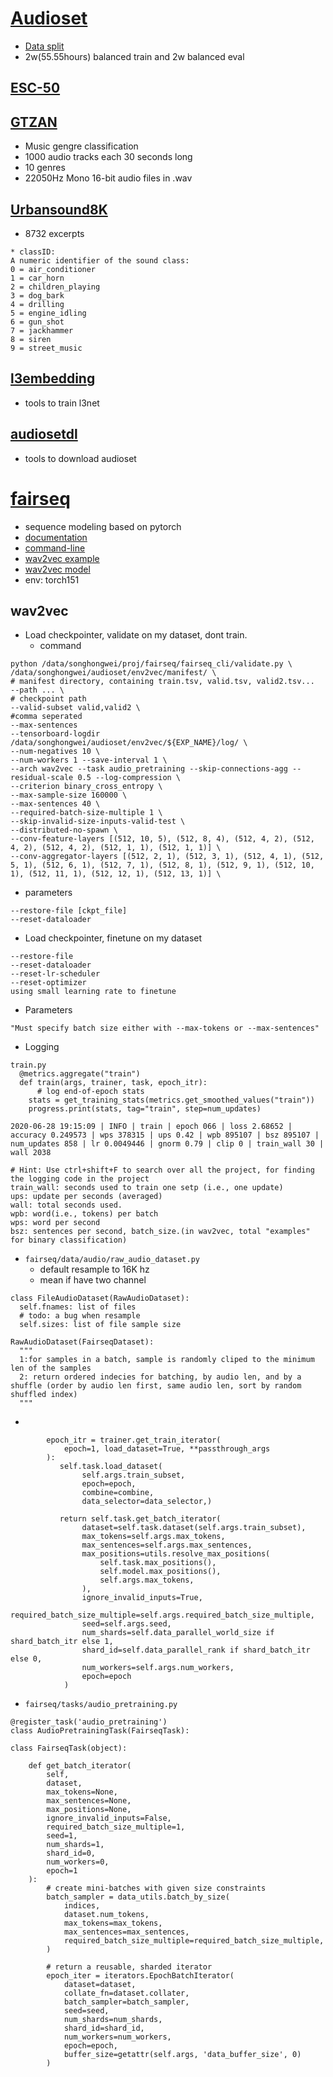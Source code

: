# [Audioset](https://research.google.com/audioset/index.html)
* [Data split](https://research.google.com/audioset/download.html)
* 2w(55.55hours) balanced train and 2w balanced eval

## [ESC-50](https://github.com/karolpiczak/ESC-50)
## [GTZAN](http://marsyas.info/downloads/datasets.html)
* Music gengre classification
* 1000 audio tracks each 30 seconds long
* 10 genres
* 22050Hz Mono 16-bit audio files in .wav 
## [Urbansound8K](https://urbansounddataset.weebly.com/urbansound8k.html)
* 8732 excerpts
```
* classID:
A numeric identifier of the sound class:
0 = air_conditioner
1 = car_horn
2 = children_playing
3 = dog_bark
4 = drilling
5 = engine_idling
6 = gun_shot
7 = jackhammer
8 = siren
9 = street_music
```
## [l3embedding](https://github.com/marl/l3embedding)
* tools to train l3net

## [audiosetdl](https://github.com/marl/audiosetdl)
* tools to download audioset

# [fairseq](https://github.com/pytorch/fairseq)
* sequence modeling based on pytorch
* [documentation](https://fairseq.readthedocs.io/en/latest/)
* [command-line](https://fairseq.readthedocs.io/en/latest/command_line_tools.html)
* [wav2vec example](https://github.com/pytorch/fairseq/tree/master/examples/wav2vec)
* [wav2vec model](https://github.com/pytorch/fairseq/blob/master/fairseq/models/wav2vec.py)
* env: torch151
## wav2vec
* Load checkpointer, validate on my dataset, dont train.
  * command
```
python /data/songhongwei/proj/fairseq/fairseq_cli/validate.py \
/data/songhongwei/audioset/env2vec/manifest/ \                        # manifest directory, containing train.tsv, valid.tsv, valid2.tsv...
--path ... \                                                          # checkpoint path
--valid-subset valid,valid2 \                                         #comma seperated
--max-sentences
--tensorboard-logdir /data/songhongwei/audioset/env2vec/${EXP_NAME}/log/ \
--num-negatives 10 \
--num-workers 1 --save-interval 1 \
--arch wav2vec --task audio_pretraining --skip-connections-agg --residual-scale 0.5 --log-compression \
--criterion binary_cross_entropy \
--max-sample-size 160000 \
--max-sentences 40 \
--required-batch-size-multiple 1 \
--skip-invalid-size-inputs-valid-test \
--distributed-no-spawn \
--conv-feature-layers [(512, 10, 5), (512, 8, 4), (512, 4, 2), (512, 4, 2), (512, 4, 2), (512, 1, 1), (512, 1, 1)] \
--conv-aggregator-layers [(512, 2, 1), (512, 3, 1), (512, 4, 1), (512, 5, 1), (512, 6, 1), (512, 7, 1), (512, 8, 1), (512, 9, 1), (512, 10, 1), (512, 11, 1), (512, 12, 1), (512, 13, 1)] \
```
  * parameters
```
--restore-file [ckpt_file]
--reset-dataloader
```
* Load checkpointer, finetune on my dataset
```
--restore-file
--reset-dataloader
--reset-lr-scheduler
--reset-optimizer
using small learning rate to finetune
```

* Parameters
```
"Must specify batch size either with --max-tokens or --max-sentences"
```
* Logging
```
train.py
  @metrics.aggregate("train")
  def train(args, trainer, task, epoch_itr):
      # log end-of-epoch stats
    stats = get_training_stats(metrics.get_smoothed_values("train"))
    progress.print(stats, tag="train", step=num_updates)

2020-06-28 19:15:09 | INFO | train | epoch 066 | loss 2.68652 | accuracy 0.249573 | wps 378315 | ups 0.42 | wpb 895107 | bsz 895107 | num_updates 858 | lr 0.0049446 | gnorm 0.79 | clip 0 | train_wall 30 | wall 2038
```
```
# Hint: Use ctrl+shift+F to search over all the project, for finding the logging code in the project
train_wall: seconds used to train one setp (i.e., one update)
ups: update per seconds (averaged)
wall: total seconds used.
wpb: word(i.e., tokens) per batch
wps: word per second
bsz: sentences per second, batch_size.(in wav2vec, total "examples" for binary classification)
```

* `fairseq/data/audio/raw_audio_dataset.py`
  * default resample to 16K hz
  * mean if have two channel
```
class FileAudioDataset(RawAudioDataset):
  self.fnames: list of files
  # todo: a bug when resample
  self.sizes: list of file sample size
  
RawAudioDataset(FairseqDataset):
  """
  1:for samples in a batch, sample is randomly cliped to the minimum len of the samples
  2: return ordered indecies for batching, by audio len, and by a shuffle (order by audio len first, same audio len, sort by random shuffled index)
  """
```
* 
```
        epoch_itr = trainer.get_train_iterator(
            epoch=1, load_dataset=True, **passthrough_args
        ):
           self.task.load_dataset( 
                self.args.train_subset,
                epoch=epoch,
                combine=combine,
                data_selector=data_selector,)
                
           return self.task.get_batch_iterator(
                dataset=self.task.dataset(self.args.train_subset),
                max_tokens=self.args.max_tokens,
                max_sentences=self.args.max_sentences,
                max_positions=utils.resolve_max_positions(
                    self.task.max_positions(),
                    self.model.max_positions(),
                    self.args.max_tokens,
                ),
                ignore_invalid_inputs=True,
                required_batch_size_multiple=self.args.required_batch_size_multiple,
                seed=self.args.seed,
                num_shards=self.data_parallel_world_size if shard_batch_itr else 1,
                shard_id=self.data_parallel_rank if shard_batch_itr else 0,
                num_workers=self.args.num_workers,
                epoch=epoch
            )
```
* `fairseq/tasks/audio_pretraining.py`
```
@register_task('audio_pretraining')
class AudioPretrainingTask(FairseqTask):

class FairseqTask(object):

    def get_batch_iterator(
        self,
        dataset,
        max_tokens=None,
        max_sentences=None,
        max_positions=None,
        ignore_invalid_inputs=False,
        required_batch_size_multiple=1,
        seed=1,
        num_shards=1,
        shard_id=0,
        num_workers=0,
        epoch=1
    ):
        # create mini-batches with given size constraints
        batch_sampler = data_utils.batch_by_size(
            indices,
            dataset.num_tokens,
            max_tokens=max_tokens,
            max_sentences=max_sentences,
            required_batch_size_multiple=required_batch_size_multiple,
        )

        # return a reusable, sharded iterator
        epoch_iter = iterators.EpochBatchIterator(
            dataset=dataset,
            collate_fn=dataset.collater,
            batch_sampler=batch_sampler,
            seed=seed,
            num_shards=num_shards,
            shard_id=shard_id,
            num_workers=num_workers,
            epoch=epoch,
            buffer_size=getattr(self.args, 'data_buffer_size', 0)
        )
```
